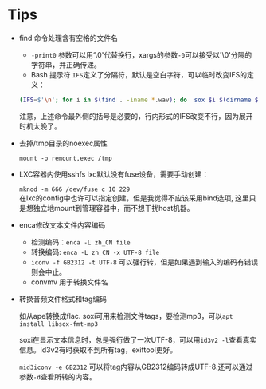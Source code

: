 # Tips

- find 命令处理含有空格的文件名
  - `-print0` 参数可以用‘\0'代替换行，xargs的参数`-0`可以接受以'\0'分隔的字符串，并正确传递。
  - Bash 提示符 `IFS`定义了分隔符，默认是空白字符，可以临时改变IFS的定义：

  ```bash
  (IFS=$'\n'; for i in $(find . -iname *.wav); do  sox $i $(dirname $i)/$(basename $i .wav).flac; done )
  ```

  注意，上述命令最外侧的括号是必要的，行内形式的IFS改变不行，因为展开时机太晚了。
  
- 去掉/tmp目录的noexec属性

  `mount -o remount,exec /tmp`

- LXC容器内使用sshfs
  lxc默认没有fuse设备，需要手动创建：

  `mknod -m 666 /dev/fuse c 10 229`  
  在lxc的config中也许可以指定创建，但是我觉得不应该采用bind选项, 这里只是想独立地mount到管理容器中，而不想干扰host机器。

- enca修改文本文件内容编码
  - 检测编码：`enca -L zh_CN file`
  - 转换编码: `enca -L zh_CN -x UTF-8 file`
  - `iconv -f GB2312 -t UTF-8` 可以强行转，但是如果遇到输入的编码有错误则会中止。
  - convmv 用于转换文件名

- 转换音频文件格式和tag编码

  如从ape转换成flac. soxi可用来检测文件tags，要检测mp3，可以`apt install libsox-fmt-mp3`

  soxi在显示文本信息时，总是强行做了一次UTF-8，可以用`id3v2 -l`查看真实信息。id3v2有时获取不到所有tag，exiftool更好。
  
  `mid3iconv -e GB2312` 可以将tag内容从GB2312编码转成UTF-8.还可以通过参数`-d`查看所转的内容。
